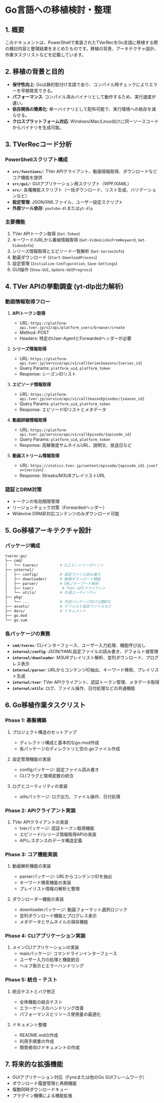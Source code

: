 # Go言語への移植検討・整理

## 1. 概要

このドキュメントは、PowerShellで実装されたTVerRecをGo言語に移植する際の検討内容と整理結果をまとめたものです。移植の背景、アーキテクチャ設計、作業タスクリストなどを記載しています。

## 2. 移植の背景と目的

- **保守性向上**: Goは静的型付け言語であり、コンパイル時チェックによりエラーを早期発見できる。
- **パフォーマンス**: コンパイル済みバイナリとして動作するため、実行速度が速い。
- **依存関係の簡素化**: 単一バイナリとして配布可能で、実行環境への依存を減らせる。
- **クロスプラットフォーム対応**: Windows/Mac/Linux向けに同一ソースコードからバイナリを生成可能。

## 3. TVerRecコード分析

### PowerShellスクリプト構成

- **`src/functions/`**: TVer APIクライアント、動画情報取得、ダウンロードなどコア機能を提供
- **`src/gui/`**: GUIアプリケーション用スクリプト（WPF/XAML）
- **`src/`**: 各種機能スクリプト（一括ダウンロード、リスト生成、バリデーションなど）
- **設定管理**: JSON/XMLファイル、ユーザー設定スクリプト
- **外部ツール依存**: `youtube-dl`または`yt-dlp`

### 主要機能

1. TVer APIトークン取得 (`Get-Token`)
2. キーワード/URLから番組情報取得 (`Get-VideoLinksFromKeyword`, `Get-VideoInfo`)
3. シリーズ情報取得とエピソード一覧解析 (`Get-SeriesInfo`)
4. 動画ダウンロード (`Start-DownloadProcess`)
5. 設定管理 (`Initialize-Configuration`, `Save-Settings`)
6. GUI操作 (`Show-GUI`, `Update-GUIProgress`)

## 4. TVer APIの挙動調査 (yt-dlp出力解析)

### 動画情報取得フロー

1. **APIトークン取得**
   - URL: `https://platform-api.tver.jp/v2/api/platform_users/browser/create`
   - Method: POST
   - Headers: 特定のUser-AgentとForwardedヘッダーが必要

2. **シリーズ情報取得**
   - URL: `https://platform-api.tver.jp/service/api/v1/callSeriesSeasons/{series_id}`
   - Query Params: `platform_uid`, `platform_token`
   - Response: シーズンIDリスト

3. **エピソード情報取得**
   - URL: `https://platform-api.tver.jp/service/api/v1/callSeasonEpisodes/{season_id}`
   - Query Params: `platform_uid`, `platform_token`
   - Response: エピソードIDリストとメタデータ

4. **動画詳細情報取得**
   - URL: `https://platform-api.tver.jp/service/api/v1/callEpisode/{episode_id}`
   - Query Params: `platform_uid`, `platform_token`
   - Response: 高解像度サムネイルURL、説明文、放送日など

5. **動画ストリーム情報取得**
   - URL: `https://statics.tver.jp/content/episode/{episode_id}.json?v={version}`
   - Response: Streaks/M3U8プレイリストURL

### 認証とDRM対策

- トークンの有効期限管理
- リージョンチェック対策（Forwardedヘッダー）
- Widevine DRM非対応コンテンツのみダウンロード可能

## 5. Go移植アーキテクチャ設計

### パッケージ構成

```bash
tverec-go/
├── cmd/
│   └── tverec/          # CLIエントリーポイント
├── internal/
│   ├── config/          # 設定ファイル読み書き
│   ├── downloader/      # 動画ダウンロード機能
│   ├── parser/          # URL/キーワード解析
│   ├── tver/             # TVer APIクライアント
│   └── utils/           # 共通ユーティリティ
├── pkg/
│   └── ...              # 外部パッケージ向け公開API
├── assets/              # デフォルト設定ファイルなど
├── docs/                # ドキュメント
├── go.mod
└── go.sum
```

### 各パッケージの責務

- **`cmd/tverec`**: CLIインターフェース、ユーザー入力処理、機能呼び出し
- **`internal/config`**: JSON/YAML設定ファイルの読み書き、デフォルト値管理
- **`internal/downloader`**: M3U8プレイリスト解析、並列ダウンロード、プログレス表示
- **`internal/parser`**: URLからコンテンツID抽出、キーワード検索、プレイリスト生成
- **`internal/tver`**: TVer APIクライアント、認証トークン管理、メタデータ取得
- **`internal/utils`**: ログ、ファイル操作、日付処理などの共通機能

## 6. Go移植作業タスクリスト

### Phase 1: 基盤構築

1. プロジェクト構造のセットアップ
   - ディレクトリ構成と基本的なgo.mod作成
   - 各パッケージのディレクトリと空の.goファイル作成

2. 設定管理機能の実装
   - configパッケージ: 設定ファイル読み書き
   - CLIフラグと環境変数の統合

3. ログとユーティリティの実装
   - utilsパッケージ: ログ出力、ファイル操作、日付処理

### Phase 2: APIクライアント実装

1. TVer APIクライアントの実装
   - tverパッケージ: 認証トークン取得機能
   - エピソード/シリーズ情報取得APIの実装
   - APIレスポンスのデータ構造定義

### Phase 3: コア機能実装

1. 動画解析機能の実装
   - parserパッケージ: URLからコンテンツIDを抽出
   - キーワード検索機能の実装
   - プレイリスト情報の解析と整理

2. ダウンローダー機能の実装
   - downloaderパッケージ: 動画フォーマット選択ロジック
   - 並列ダウンロード機能とプログレス表示
   - メタデータとサムネイルの保存機能

### Phase 4: CLIアプリケーション実装

1. メインCLIアプリケーションの実装
   - mainパッケージ: コマンドラインインターフェース
   - ユーザー入力の処理と機能統合
   - ヘルプ表示とエラーハンドリング

### Phase 5: 統合・テスト

1. 統合テストとバグ修正
   - 全体機能の結合テスト
   - エラーケースのハンドリング改善
   - パフォーマンスとリソース使用量の最適化

2. ドキュメント整備
   - README.mdの作成
   - 利用手順書の作成
   - 開発者向けドキュメントの作成

## 7. 将来的な拡張機能

- GUIアプリケーション対応（Fyneまたは他のGo GUIフレームワーク）
- ダウンロード履歴管理と再開機能
- 複数同時ダウンロードキュー
- プラグイン機構による機能拡張